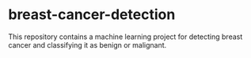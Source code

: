 # breast-cancer-detection
This repository contains a machine learning project for detecting breast cancer and classifying it as benign or malignant.
